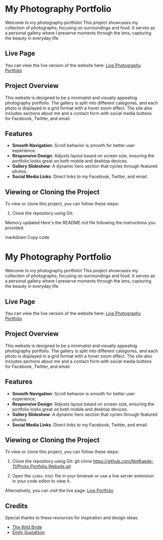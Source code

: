 # My Photography Portfolio

Welcome to my photography portfolio! This project showcases my collection of photographs, focusing on surroundings and food. It serves as a personal gallery where I preserve moments through the lens, capturing the beauty in everyday life.

## Live Page

You can view the live version of the website here: [Live Photography Portfolio](https://notkaede-11.github.io/Photo.Portfolio.Website/)

## Project Overview

This website is designed to be a minimalist and visually appealing photography portfolio. The gallery is split into different categories, and each photo is displayed in a grid format with a hover zoom effect. The site also includes sections about me and a contact form with social media buttons for Facebook, Twitter, and email.

## Features

- **Smooth Navigation**: Scroll behavior is smooth for better user experience.
- **Responsive Design**: Adjusts layout based on screen size, ensuring the portfolio looks great on both mobile and desktop devices.
- **Gallery Slideshow**: A dynamic hero section that cycles through featured photos.
- **Social Media Links**: Direct links to my Facebook, Twitter, and email.

## Viewing or Cloning the Project

To view or clone this project, you can follow these steps:

1. Clone the repository using Git:

Memory updated
Here's the README.md file following the instructions you provided:

markdown
Copy code
# My Photography Portfolio

Welcome to my photography portfolio! This project showcases my collection of photographs, focusing on surroundings and food. It serves as a personal gallery where I preserve moments through the lens, capturing the beauty in everyday life.

## Live Page

You can view the live version of the website here: [Live Photography Portfolio](https://notkaede-11.github.io/Photo.Portfolio.Website/)

## Project Overview

This website is designed to be a minimalist and visually appealing photography portfolio. The gallery is split into different categories, and each photo is displayed in a grid format with a hover zoom effect. The site also includes sections about me and a contact form with social media buttons for Facebook, Twitter, and email.

## Features

- **Smooth Navigation**: Scroll behavior is smooth for better user experience.
- **Responsive Design**: Adjusts layout based on screen size, ensuring the portfolio looks great on both mobile and desktop devices.
- **Gallery Slideshow**: A dynamic hero section that cycles through featured photos.
- **Social Media Links**: Direct links to my Facebook, Twitter, and email.

## Viewing or Cloning the Project

To view or clone this project, you can follow these steps:

1. Clone the repository using Git:
git clone https://github.com/NotKaede-11/Photo.Portfolio.Website.git

2. Open the `index.html` file in your browser or use a live server extension in your code editor to view it.

Alternatively, you can visit the live page: [Live Portfolio](https://notkaede-11.github.io/Photo.Portfolio.Website/)

## Credits

Special thanks to these resources for inspiration and design ideas:
- [The Wild Bride](https://www.the-wild-bride.com/)
- [Emily Gustafson](https://www.emilygustafson.com/)